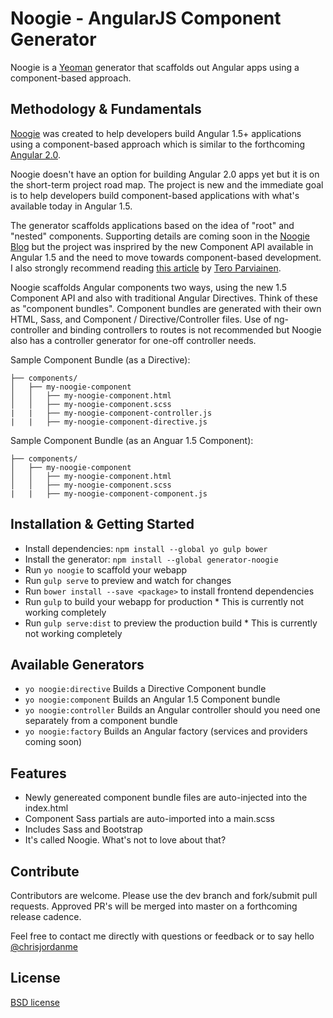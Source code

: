 # Noogie - AngularJS Component Generator

Noogie is a [Yeoman](http://yeoman.io) generator that scaffolds out Angular apps using a component-based approach.

## Methodology & Fundamentals
[Noogie](http://noogie.io) was created to help developers build Angular 1.5+ applications using a component-based approach which is similar to the forthcoming [Angular 2.0](https://angular.io/).

Noogie doesn't have an option for building Angular 2.0 apps yet but it is on the short-term project road map. The project is new and the immediate goal is to help developers build component-based applications with what's available today in Angular 1.5. 

The generator scaffolds applications based on the idea of "root" and "nested" components. Supporting details are coming soon in the [Noogie Blog](http://blog.noogie.io/) but the project was insprired by the new Component API available in Angular 1.5 and the need to move towards component-based development. I also strongly recommend reading [this article](http://teropa.info/blog/2015/10/18/refactoring-angular-apps-to-components.html) by [Tero Parviainen](https://twitter.com/teropa).

Noogie scaffolds Angular components two ways, using the new 1.5 Component API and also with traditional Angular Directives. Think of these as "component bundles". Component bundles are generated with their own HTML, Sass, and Component / Directive/Controller files. Use of ng-controller and binding controllers to routes is not recommended but Noogie also has a controller generator for one-off controller needs.

Sample Component Bundle (as a Directive):
```
├── components/
│   ├── my-noogie-component
│   │   ├── my-noogie-component.html
│   │   ├── my-noogie-component.scss
|   |   ├── my-noogie-component-controller.js
|   |   ├── my-noogie-component-directive.js
```
Sample Component Bundle (as an Anguar 1.5 Component):
```
├── components/
│   ├── my-noogie-component
│   │   ├── my-noogie-component.html
│   │   ├── my-noogie-component.scss
|   |   ├── my-noogie-component-component.js
```

## Installation & Getting Started

- Install dependencies: `npm install --global yo gulp bower`
- Install the generator: `npm install --global generator-noogie`
- Run `yo noogie` to scaffold your webapp
- Run `gulp serve` to preview and watch for changes
- Run `bower install --save <package>` to install frontend dependencies
- Run `gulp` to build your webapp for production * This is currently not working completely
- Run `gulp serve:dist` to preview the production build * This is currently not working completely

## Available Generators
- `yo noogie:directive` Builds a Directive Component bundle
- `yo noogie:component` Builds an Angular 1.5 Component bundle
- `yo noogie:controller` Builds an Angular controller should you need one separately from a component bundle
- `yo noogie:factory` Builds an Angular factory (services and providers coming soon)

## Features
- Newly genereated component bundle files are auto-injected into the index.html
- Component Sass partials are auto-imported into a main.scss
- Includes Sass and Bootstrap
- It's called Noogie. What's not to love about that?

## Contribute
Contributors are welcome. Please use the dev branch and fork/submit pull requests. Approved PR's will be merged into master on a forthcoming release cadence. 

Feel free to contact me directly with questions or feedback or to say hello [@chrisjordanme](http://twitter.com/chrisjordanme)

## License
[BSD license](http://opensource.org/licenses/bsd-license.php)
